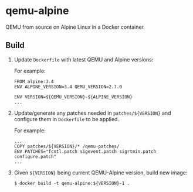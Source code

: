 # qemu-alpine

QEMU from source on Alpine Linux in a Docker container.

## Build

1. Update `Dockerfile` with latest QEMU and Alpine versions:

    For example:
    ```
    FROM alpine:3.4
    ENV ALPINE_VERSION=3.4 QEMU_VERSION=2.7.0

    ENV VERSION=${QEMU_VERSION}-${ALPINE_VERSION}
    ...
    ```

2. Update/generate any patches needed in `patches/${VERSION}` and configure them in `Dockerfile` to be applied.

    For example:
    ```
    ...
    COPY patches/${VERSION}/* /qemu-patches/
    ENV PATCHES="fcntl.patch sigevent.patch sigrtmin.patch configure.patch"
    ...
    ```

3. Given `${VERSION}` being current QEMU-Alpine version, build new image:

    ```
    $ docker build -t qemu-alpine:${VERSION}-1 .
    ```
